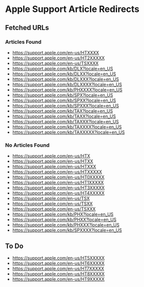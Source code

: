 <!--
© 2025 F1248 <f1248@mailbox.org>
See LICENSE.txt for license information.
-->

# Apple Support Article Redirects

## Fetched URLs

### Articles Found
- https://support.apple.com/en-us/HTXXXX
- https://support.apple.com/en-us/HT2XXXXX
- https://support.apple.com/en-us/TSXXXX
- https://support.apple.com/kb/DLX?locale=en_US
- https://support.apple.com/kb/DLXX?locale=en_US
- https://support.apple.com/kb/DLXXX?locale=en_US
- https://support.apple.com/kb/DLXXXX?locale=en_US
- https://support.apple.com/kb/PHXXXX?locale=en_US
- https://support.apple.com/kb/SPX?locale=en_US
- https://support.apple.com/kb/SPXX?locale=en_US
- https://support.apple.com/kb/SPXXX?locale=en_US
- https://support.apple.com/kb/TAX?locale=en_US
- https://support.apple.com/kb/TAXX?locale=en_US
- https://support.apple.com/kb/TAXXX?locale=en_US
- https://support.apple.com/kb/TAXXXX?locale=en_US
- https://support.apple.com/kb/TAXXXXX?locale=en_US

### No Articles Found
- https://support.apple.com/en-us/HTX
- https://support.apple.com/en-us/HTXX
- https://support.apple.com/en-us/HTXXX
- https://support.apple.com/en-us/HTXXXXX
- https://support.apple.com/en-us/HT0XXXXX
- https://support.apple.com/en-us/HT1XXXXX
- https://support.apple.com/en-us/HT3XXXXX
- https://support.apple.com/en-us/HT4XXXXX
- https://support.apple.com/en-us/TSX
- https://support.apple.com/en-us/TSXX
- https://support.apple.com/en-us/TSXXX
- https://support.apple.com/kb/PHX?locale=en_US
- https://support.apple.com/kb/PHXX?locale=en_US
- https://support.apple.com/kb/PHXXX?locale=en_US
- https://support.apple.com/kb/SPXXXX?locale=en_US

## To Do
- https://support.apple.com/en-us/HT5XXXXX
- https://support.apple.com/en-us/HT6XXXXX
- https://support.apple.com/en-us/HT7XXXXX
- https://support.apple.com/en-us/HT8XXXXX
- https://support.apple.com/en-us/HT9XXXXX
